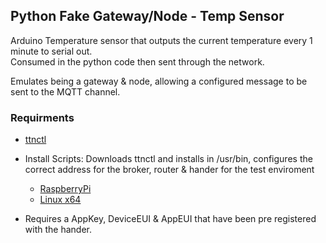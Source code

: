 ## Python Fake Gateway/Node - Temp Sensor
Arduino Temperature sensor that outputs the current temperature every 1 minute to serial out.    
Consumed in the python code then sent through the network.    

Emulates being a gateway & node, allowing a configured message to be sent to the MQTT channel.


### Requirments
* [ttnctl](https://www.thethingsnetwork.org/wiki/Backend/ttnctl/QuickStart)    
 * Install Scripts:
  Downloads ttnctl and installs in /usr/bin, configures the correct address for the broker, router & hander for the test enviroment
   * [RaspberryPi](../ttnctl-pi-setup.sh)
   * [Linux x64](../ttnctl-linux-setup.sh)

* Requires a AppKey, DeviceEUI & AppEUI that have been pre registered with the hander.
